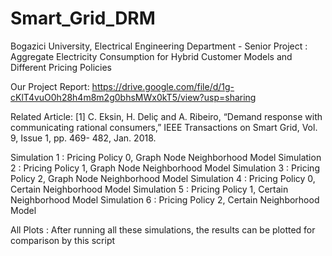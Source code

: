 # Smart_Grid_DRM
Bogazici University, Electrical Engineering Department - Senior Project : Aggregate Electricity Consumption for Hybrid Customer Models and Different Pricing Policies

Our Project Report:
https://drive.google.com/file/d/1g-cKlT4vuO0h28h4m8m2g0bhsMWx0kT5/view?usp=sharing

Related Article:
[1] C. Eksin, H. Deliç and A. Ribeiro, “Demand response with communicating rational consumers,” IEEE Transactions on Smart Grid, Vol. 9, Issue 1, pp. 469- 482, Jan. 2018.

Simulation 1 : Pricing Policy 0, Graph Node Neighborhood Model
Simulation 2 : Pricing Policy 1, Graph Node Neighborhood Model
Simulation 3 : Pricing Policy 2, Graph Node Neighborhood Model
Simulation 4 : Pricing Policy 0, Certain Neighborhood Model
Simulation 5 : Pricing Policy 1, Certain Neighborhood Model
Simulation 6 : Pricing Policy 2, Certain Neighborhood Model

All Plots : After running all these simulations, the results can be plotted for comparison by this script
